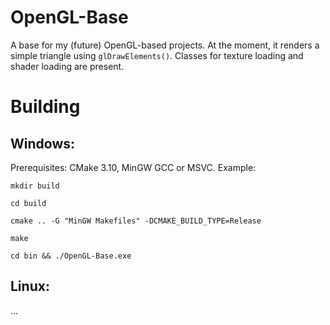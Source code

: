 # OpenGL-Base
A base for my (future) OpenGL-based projects. At the moment, it renders a simple triangle using ```glDrawElements()```. 
Classes for texture loading and shader loading are present.

# Building
## Windows: 
Prerequisites: CMake 3.10, MinGW GCC or MSVC.
Example:

```mkdir build```

```cd build```

```cmake .. -G "MinGW Makefiles" -DCMAKE_BUILD_TYPE=Release```

```make```

```cd bin && ./OpenGL-Base.exe```

## Linux:
...
